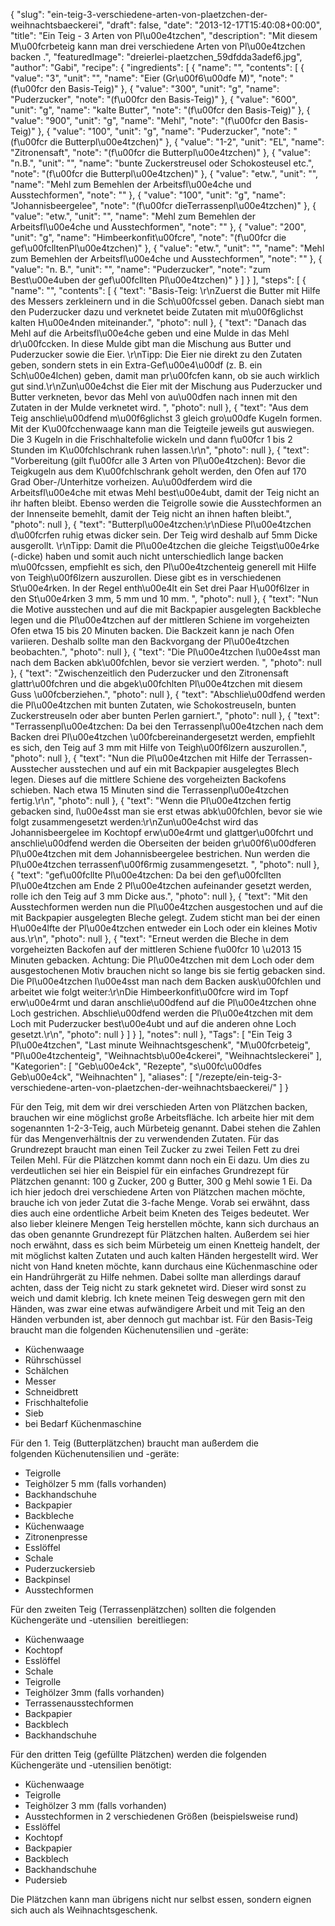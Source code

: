 {
    "slug": "ein-teig-3-verschiedene-arten-von-plaetzchen-der-weihnachtsbaeckerei",
    "draft": false,
    "date": "2013-12-17T15:40:08+00:00",
    "title": "Ein Teig - 3 Arten von Pl\u00e4tzchen",
    "description": "Mit diesem M\u00fcrbeteig kann man drei verschiedene Arten von Pl\u00e4tzchen backen .",
    "featuredImage": "dreierlei-plaetzchen_59dfdda3adef6.jpg",
    "author": "Gabi",
    "recipe": {
        "ingredients": [
            {
                "name": "",
                "contents": [
                    {
                        "value": "3",
                        "unit": "",
                        "name": "Eier (Gr\u00f6\u00dfe M)",
                        "note": "(f\u00fcr den Basis-Teig)"
                    },
                    {
                        "value": "300",
                        "unit": "g",
                        "name": "Puderzucker",
                        "note": "(f\u00fcr den Basis-Teig)"
                    },
                    {
                        "value": "600",
                        "unit": "g",
                        "name": "kalte Butter",
                        "note": "(f\u00fcr den Basis-Teig)"
                    },
                    {
                        "value": "900",
                        "unit": "g",
                        "name": "Mehl",
                        "note": "(f\u00fcr den Basis-Teig)"
                    },
                    {
                        "value": "100",
                        "unit": "g",
                        "name": "Puderzucker",
                        "note": "(f\u00fcr die Butterpl\u00e4tzchen)"
                    },
                    {
                        "value": "1-2",
                        "unit": "EL",
                        "name": "Zitronensaft",
                        "note": "(f\u00fcr die Butterpl\u00e4tzchen)"
                    },
                    {
                        "value": "n.B.",
                        "unit": "",
                        "name": "bunte Zuckerstreusel oder Schokosteusel etc.",
                        "note": "(f\u00fcr die Butterpl\u00e4tzchen)"
                    },
                    {
                        "value": "etw.",
                        "unit": "",
                        "name": "Mehl zum Bemehlen der Arbeitsfl\u00e4che und Ausstechformen",
                        "note": ""
                    },
                    {
                        "value": "100",
                        "unit": "g",
                        "name": "Johannisbeergelee",
                        "note": "(f\u00fcr dieTerrassenpl\u00e4tzchen)"
                    },
                    {
                        "value": "etw.",
                        "unit": "",
                        "name": "Mehl zum Bemehlen der Arbeitsfl\u00e4che und Ausstechformen",
                        "note": ""
                    },
                    {
                        "value": "200",
                        "unit": "g",
                        "name": "Himbeerkonfit\u00fcre",
                        "note": "(f\u00fcr die gef\u00fclltenPl\u00e4tzchen)"
                    },
                    {
                        "value": "etw.",
                        "unit": "",
                        "name": "Mehl zum Bemehlen der Arbeitsfl\u00e4che und Ausstechformen",
                        "note": ""
                    },
                    {
                        "value": "n. B.",
                        "unit": "",
                        "name": "Puderzucker",
                        "note": "zum Best\u00e4uben der gef\u00fcllten Pl\u00e4tzchen)"
                    }
                ]
            }
        ],
        "steps": [
            {
                "name": "",
                "contents": [
                    {
                        "text": "Basis-Teig: \r\nZuerst die Butter mit Hilfe des Messers zerkleinern und in die Sch\u00fcssel geben. Danach siebt man den Puderzucker dazu und verknetet beide Zutaten mit m\u00f6glichst kalten H\u00e4nden miteinander.",
                        "photo": null
                    },
                    {
                        "text": "Danach das Mehl auf die Arbeitsfl\u00e4che geben und eine Mulde in das Mehl dr\u00fccken. In diese Mulde gibt man die Mischung aus Butter und Puderzucker sowie die Eier. \r\nTipp: Die Eier nie direkt zu den Zutaten geben, sondern stets in ein Extra-Gef\u00e4\u00df (z. B. ein Sch\u00e4lchen) geben, damit man pr\u00fcfen kann, ob sie auch wirklich gut sind.\r\nZun\u00e4chst die Eier mit der Mischung aus Puderzucker und Butter verkneten, bevor das Mehl von au\u00dfen nach innen mit den Zutaten in der Mulde verknetet wird. ",
                        "photo": null
                    },
                    {
                        "text": "Aus dem Teig anschlie\u00dfend m\u00f6glichst 3 gleich gro\u00dfe Kugeln formen. Mit der K\u00fcchenwaage kann man die Teigteile jeweils gut auswiegen. Die 3 Kugeln  in die Frischhaltefolie wickeln und dann f\u00fcr 1 bis 2 Stunden im K\u00fchlschrank ruhen lassen.\r\n",
                        "photo": null
                    },
                    {
                        "text": "Vorbereitung (gilt f\u00fcr alle 3 Arten von Pl\u00e4tzchen): Bevor die Teigkugeln aus dem K\u00fchlschrank geholt werden, den Ofen auf 170 Grad Ober-\/Unterhitze vorheizen. Au\u00dferdem wird die Arbeitsfl\u00e4che mit etwas Mehl best\u00e4ubt, damit der Teig nicht an ihr haften bleibt. Ebenso werden die Teigrolle sowie die Ausstechformen an der Innenseite bemehlt, damit der Teig nicht an ihnen haften bleibt.",
                        "photo": null
                    },
                    {
                        "text": "Butterpl\u00e4tzchen:\r\nDiese Pl\u00e4tzchen d\u00fcrfen ruhig etwas dicker sein. Der Teig wird deshalb auf 5mm Dicke ausgerollt. \r\nTipp: Damit die Pl\u00e4tzchen die gleiche Teigst\u00e4rke (-dicke) haben und somit auch nicht unterschiedlich lange backen m\u00fcssen, empfiehlt es sich, den Pl\u00e4tzchenteig generell mit Hilfe von Teigh\u00f6lzern auszurollen. Diese gibt es in verschiedenen St\u00e4rken. In der Regel enth\u00e4lt ein Set drei Paar H\u00f6lzer in den St\u00e4rken 3 mm, 5 mm und 10 mm. ",
                        "photo": null
                    },
                    {
                        "text": "Nun die Motive ausstechen und auf die mit Backpapier ausgelegten Backbleche legen und  die Pl\u00e4tzchen auf der mittleren Schiene im vorgeheizten Ofen etwa 15 bis 20 Minuten backen. Die Backzeit kann je nach Ofen variieren. Deshalb sollte man den Backvorgang der Pl\u00e4tzchen beobachten.",
                        "photo": null
                    },
                    {
                        "text": "Die Pl\u00e4tzchen l\u00e4sst man nach dem Backen abk\u00fchlen, bevor sie verziert werden. ",
                        "photo": null
                    },
                    {
                        "text": "Zwischenzeitlich den Puderzucker und den Zitronensaft  glattr\u00fchren und die abgek\u00fchlten Pl\u00e4tzchen mit diesem Guss \u00fcberziehen.",
                        "photo": null
                    },
                    {
                        "text": "Abschlie\u00dfend werden die Pl\u00e4tzchen mit bunten Zutaten, wie Schokostreuseln, bunten Zuckerstreuseln oder aber bunten Perlen garniert.",
                        "photo": null
                    },
                    {
                        "text": "Terrassenpl\u00e4tzchen: Da bei den Terrassenpl\u00e4tzchen nach dem Backen drei Pl\u00e4tzchen \u00fcbereinandergesetzt werden, empfiehlt es sich, den Teig auf 3 mm mit Hilfe von Teigh\u00f6lzern auszurollen.",
                        "photo": null
                    },
                    {
                        "text": "Nun die  Pl\u00e4tzchen mit Hilfe der Terrassen-Ausstecher ausstechen und auf ein mit Backpapier ausgelegtes Blech legen. Dieses auf die mittlere Schiene des vorgeheizten Backofens schieben. Nach etwa 15 Minuten sind die Terrassenpl\u00e4tzchen fertig.\r\n",
                        "photo": null
                    },
                    {
                        "text": "Wenn die Pl\u00e4tzchen fertig gebacken sind, l\u00e4sst man sie erst etwas abk\u00fchlen, bevor sie wie folgt zusammengesetzt werden:\r\nZun\u00e4chst wird das Johannisbeergelee im Kochtopf erw\u00e4rmt und glattger\u00fchrt und anschlie\u00dfend werden die Oberseiten der beiden gr\u00f6\u00dferen Pl\u00e4tzchen mit dem Johannisbeergelee bestrichen. Nun werden die Pl\u00e4tzchen terrassenf\u00f6rmig zusammengesetzt. ",
                        "photo": null
                    },
                    {
                        "text": "gef\u00fcllte Pl\u00e4tzchen: Da bei den gef\u00fcllten Pl\u00e4tzchen am Ende 2 Pl\u00e4tzchen aufeinander gesetzt werden, rolle ich den Teig auf 3 mm Dicke aus.",
                        "photo": null
                    },
                    {
                        "text": "Mit den Ausstechformen werden nun die Pl\u00e4tzchen ausgestochen und auf die mit Backpapier ausgelegten Bleche gelegt. Zudem sticht man bei der einen H\u00e4lfte der Pl\u00e4tzchen entweder ein Loch oder ein kleines Motiv aus.\r\n",
                        "photo": null
                    },
                    {
                        "text": "Erneut werden die Bleche in dem vorgeheizten Backofen auf der mittleren Schiene f\u00fcr 10 \u2013 15 Minuten gebacken. Achtung: Die Pl\u00e4tzchen mit dem Loch oder dem ausgestochenen Motiv brauchen nicht so lange bis sie fertig gebacken sind. Die Pl\u00e4tzchen l\u00e4sst man nach dem Backen ausk\u00fchlen und arbeitet wie folgt weiter:\r\nDie Himbeerkonfit\u00fcre wird im Topf erw\u00e4rmt und daran anschlie\u00dfend auf die Pl\u00e4tzchen ohne Loch gestrichen. Abschlie\u00dfend werden die Pl\u00e4tzchen mit dem Loch mit Puderzucker best\u00e4ubt und auf die anderen ohne Loch gesetzt.\r\n",
                        "photo": null
                    }
                ]
            }
        ],
        "notes": null
    },
    "Tags": [
        "Ein Teig 3 Pl\u00e4tzchen",
        "Last minute Weihnachtsgeschenk",
        "M\u00fcrbeteig",
        "Pl\u00e4tzchenteig",
        "Weihnachtsb\u00e4ckerei",
        "Weihnachtsleckerei"
    ],
    "Kategorien": [
        "Geb\u00e4ck",
        "Rezepte",
        "s\u00fc\u00dfes Geb\u00e4ck",
        "Weihnachten"
    ],
    "aliases": [
        "\/rezepte\/ein-teig-3-verschiedene-arten-von-plaetzchen-der-weihnachtsbaeckerei\/"
    ]
}

Für den Teig, mit dem wir drei verschieden Arten von Plätzchen backen, brauchen wir eine möglichst große Arbeitsfläche. Ich arbeite hier mit dem sogenannten 1-2-3-Teig, auch Mürbeteig genannt. Dabei stehen die Zahlen für das Mengenverhältnis der zu verwendenden Zutaten. Für das Grundrezept braucht man einen Teil Zucker zu zwei Teilen Fett zu drei Teilen Mehl. Für die Plätzchen kommt dann noch ein Ei dazu. Um dies zu verdeutlichen sei hier ein Beispiel für ein einfaches Grundrezept für Plätzchen genannt: 100 g Zucker, 200 g Butter, 300 g Mehl sowie 1 Ei. Da ich hier jedoch drei verschiedene Arten von Plätzchen machen möchte, brauche ich von jeder Zutat die 3-fache Menge. Vorab sei erwähnt, dass dies auch eine ordentliche Arbeit beim Kneten des Teiges bedeutet. Wer also lieber kleinere Mengen Teig herstellen möchte, kann sich durchaus an das oben genannte Grundrezept für Plätzchen halten. Außerdem sei hier noch erwähnt, dass es sich beim Mürbeteig um einen Knetteig handelt, der mit möglichst kalten Zutaten und auch kalten Händen hergestellt wird. Wer nicht von Hand kneten möchte, kann durchaus eine Küchenmaschine oder ein Handrührgerät zu Hilfe nehmen. Dabei sollte man allerdings darauf achten, dass der Teig nicht zu stark geknetet wird. Dieser wird sonst zu weich und damit klebrig. Ich knete meinen Teig deswegen gern mit den Händen, was zwar eine etwas aufwändigere Arbeit und mit Teig an den Händen verbunden ist, aber dennoch gut machbar ist. Für den Basis-Teig braucht man die folgenden Küchenutensilien und -geräte:

 * Küchenwaage
 * Rührschüssel
 * Schälchen
 * Messer
 * Schneidbrett
 * Frischhaltefolie
 * Sieb
 * bei Bedarf Küchenmaschine

Für den 1. Teig (Butterplätzchen) braucht man außerdem die folgenden Küchenutensilien und -geräte:

 * Teigrolle
 * Teighölzer 5 mm (falls vorhanden)
 * Backhandschuhe
 * Backpapier
 * Backbleche
 * Küchenwaage
 * Zitronenpresse
 * Esslöffel
 * Schale
 * Puderzuckersieb
 * Backpinsel
 * Ausstechformen

Für den zweiten Teig (Terrassenplätzchen) sollten die folgenden Küchengeräte und -utensilien  bereitliegen:

 * Küchenwaage
 * Kochtopf
 * Esslöffel
 * Schale
 * Teigrolle
 * Teighölzer 3mm (falls vorhanden)
 * Terrassenausstechformen
 * Backpapier
 * Backblech
 * Backhandschuhe

Für den dritten Teig (gefüllte Plätzchen) werden die folgenden Küchengeräte und -utensilien benötigt:

 * Küchenwaage
 * Teigrolle
 * Teighölzer 3 mm (falls vorhanden)
 * Ausstechformen in 2 verschiedenen Größen (beispielsweise rund)
 * Esslöffel
 * Kochtopf
 * Backpapier
 * Backblech
 * Backhandschuhe
 * Pudersieb

Die Plätzchen kann man übrigens nicht nur selbst essen, sondern eignen sich auch als Weihnachtsgeschenk.